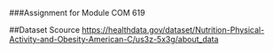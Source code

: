 ###Assignment for Module COM 619


##Dataset Scource
https://healthdata.gov/dataset/Nutrition-Physical-Activity-and-Obesity-American-C/us3z-5x3g/about_data
